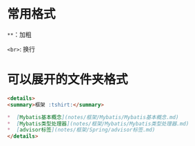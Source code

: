 # 常用格式

`**`：加粗

`<br>`: 换行

# 可以展开的文件夹格式

```MarkDown
<details>
<summary>框架 :tshirt:</summary>

*  [Mybatis基本概念](notes/框架/Mybatis/Mybatis基本概念.md)
*  [Mybatis类型处理器](notes/框架/Mybatis/Mybatis类型处理器.md)
*  [advisor标签](notes/框架/Spring/advisor标签.md)
</details> 
```